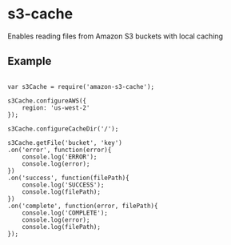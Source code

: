 # s3-cache
Enables reading files from Amazon S3 buckets with local caching

## Example
```node

var s3Cache = require('amazon-s3-cache');

s3Cache.configureAWS({
    region: 'us-west-2'
});

s3Cache.configureCacheDir('/');

s3Cache.getFile('bucket', 'key')
.on('error', function(error){
    console.log('ERROR');
    console.log(error);
})
.on('success', function(filePath){
    console.log('SUCCESS');
    console.log(filePath);
})
.on('complete', function(error, filePath){
    console.log('COMPLETE');
    console.log(error);
    console.log(filePath);
});

```
